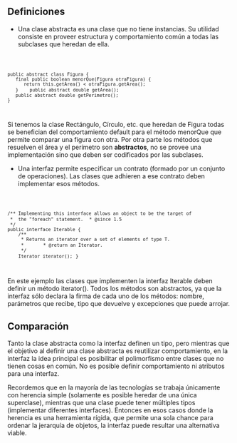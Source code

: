 Definiciones
------------

-   Una clase abstracta es una clase que no tiene instancias. Su utilidad consiste en proveer estructura y comportamiento común a todas las subclases que heredan de ella.

<code>

`public abstract class Figura {`
`   final public boolean menorQue(Figura otraFigura) {`
`      return this.getArea() < otraFigura.getArea();`
`   }`
`   public abstract double getArea();`
`   public abstract double getPerimetro();`
`}`

</code> Si tenemos la clase Rectángulo, Círculo, etc. que heredan de Figura todas se benefician del comportamiento default para el método menorQue que permite comparar una figura con otra. Por otra parte los métodos que resuelven el área y el perímetro son **abstractos**, no se provee una implementación sino que deben ser codificados por las subclases.

-   Una interfaz permite especificar un contrato (formado por un conjunto de operaciones). Las clases que adhieren a ese contrato deben implementar esos métodos.

<code>

`/** Implementing this interface allows an object to be the target of`
` *  the "foreach" statement.`
` * @since 1.5`
` */`
`public interface Iterable`<T>` {`
`    /**`
`     * Returns an iterator over a set of elements of type T.`
`     * `
`     * @return an Iterator.`
`     */`
`    Iterator`<T>` iterator();`
`}`

</code> En este ejemplo las clases que implementen la interfaz Iterable deben definir un método iterator(). Todos los métodos son abstractos, ya que la interfaz sólo declara la firma de cada uno de los métodos: nombre, parámetros que recibe, tipo que devuelve y excepciones que puede arrojar.

Comparación
-----------

Tanto la clase abstracta como la interfaz definen un tipo, pero mientras que el objetivo al definir una clase abstracta es reutilizar comportamiento, en la interfaz la idea principal es posibilitar el polimorfismo entre clases que no tienen cosas en común. No es posible definir comportamiento ni atributos para una interfaz.

Recordemos que en la mayoría de las tecnologías se trabaja únicamente con herencia simple (solamente es posible heredar de una única superclase), mientras que una clase puede tener múltiples tipos (implementar diferentes interfaces). Entonces en esos casos donde la herencia es una herramienta rígida, que permite una sola chance para ordenar la jerarquía de objetos, la interfaz puede resultar una alternativa viable.
